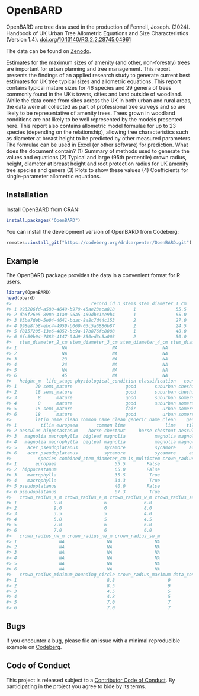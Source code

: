 
<!-- README.md is generated from README.Rmd. Please edit that file -->

# OpenBARD

<!-- badges: start -->
<!-- badges: end -->

OpenBARD are tree data used in the production of Fennell, Joseph.
(2024). Handbook of UK Urban Tree Allometric Equations and Size
Characteristics (Version 1.4).
[doi.org/10.13140/RG.2.2.28745.04961](doi.org/10.13140/RG.2.2.28745.04961)

The data can be found on [Zenodo](https://zenodo.org/records/15593688).

Estimates for the maximum sizes of amenity (and other, non-forestry)
trees are important for urban planning and tree management. This report
presents the findings of an applied research study to generate current
best estimates for UK tree typical sizes and allometric equations. This
report contains typical mature sizes for 46 species and 29 genera of
trees commonly found in the UK’s towns, cities and land outside of
woodland. While the data come from sites across the UK in both urban and
rural areas, the data were all collected as part of professional tree
surveys and so are likely to be representative of amenity trees. Trees
grown in woodland conditions are not likely to be well represented by
the models presented here. This report also contains allometric model
formulae for up to 23 species (depending on the relationship), allowing
tree characteristics such as diameter at breast height to be predicted
by other measured parameters. The formulae can be used in Excel (or
other software) for prediction. What does the document contain? (1)
Summary of methods used to generate the values and equations (2) Typical
and large (95th percentile) crown radius, height, diameter at breast
height and root protection radius for UK amenity tree species and genera
(3) Plots to show these values (4) Coefficients for single-parameter
allometric equations.

## Installation

Install OpenBARD from CRAN:

``` r
install.packages("OpenBARD")
```

You can install the development version of OpenBARD from Codeberg:

``` r
remotes::install_git("https://codeberg.org/drdcarpenter/OpenBARD.git")
```

## Example

The OpenBARD package provides the data in a convenient format for R
users.

``` r
library(OpenBARD)
head(obard)
#>                              record_id n_stems stem_diameter_1_cm
#> 1 993206fd-a580-4649-b979-45ae23eca818       1               55.5
#> 2 da6f26e5-890a-41a0-96a5-469dbc1ee9b4       1               65.0
#> 3 85be7deb-5e04-4641-bdac-8a8c7d44c153       2               27.0
#> 4 998e8fb8-ebc4-4959-b060-03c5a5886b87       2               24.5
#> 5 f8157205-13e6-4052-bc9a-17b876fc8008       1               40.0
#> 6 6fc59b04-7883-4147-94d9-850ed3c5a003       2               50.0
#>   stem_diameter_2_cm stem_diameter_3_cm stem_diameter_4_cm stem_diameter_5_cm
#> 1                 NA                 NA                 NA                 NA
#> 2                 NA                 NA                 NA                 NA
#> 3                 23                 NA                 NA                 NA
#> 4                 24                 NA                 NA                 NA
#> 5                 NA                 NA                 NA                 NA
#> 6                 45                 NA                 NA                 NA
#>   height_m  life_stage physiological_condition classification   county
#> 1       20 semi_mature                    good       suburban cheshire
#> 2       18 semi_mature                    good       suburban cheshire
#> 3        8      mature                    good       suburban somerset
#> 4        8      mature                    good       suburban somerset
#> 5       15 semi_mature                    fair          urban somerset
#> 6       18      mature                    good          urban somerset
#>         latin_name_clean common_name_clean generic_name_clean    genus
#> 1         tilia europaea       common lime               lime    tilia
#> 2 aesculus hippocastanum    horse chestnut     horse chestnut aesculus
#> 3   magnolia macrophylla  bigleaf magnolia           magnolia magnolia
#> 4   magnolia macrophylla  bigleaf magnolia           magnolia magnolia
#> 5    acer pseudoplatanus          sycamore           sycamore     acer
#> 6    acer pseudoplatanus          sycamore           sycamore     acer
#>          species combined_stem_diameter_cm is_multistem crown_radius_n_m
#> 1       europaea                      55.5        False              8.5
#> 2  hippocastanum                      65.0        False              8.0
#> 3    macrophylla                      35.5         True              4.5
#> 4    macrophylla                      34.3         True              4.0
#> 5 pseudoplatanus                      40.0        False              7.0
#> 6 pseudoplatanus                      67.3         True              7.0
#>   crown_radius_s_m crown_radius_e_m crown_radius_w_m crown_radius_se_m
#> 1              9.0                6              6.0                NA
#> 2              9.0                6              8.0                NA
#> 3              3.5                5              4.0                NA
#> 4              5.0                5              4.5                NA
#> 5              7.0                6              6.0                NA
#> 6              7.0                6              6.0                NA
#>   crown_radius_nw_m crown_radius_ne_m crown_radius_sw_m
#> 1                NA                NA                NA
#> 2                NA                NA                NA
#> 3                NA                NA                NA
#> 4                NA                NA                NA
#> 5                NA                NA                NA
#> 6                NA                NA                NA
#>   crown_radius_minimum_bounding_circle crown_radius_maximum data_contributor_id
#> 1                                  8.8                    9                  C1
#> 2                                  8.5                    9                  C1
#> 3                                  4.5                    5                  C1
#> 4                                  4.8                    5                  C1
#> 5                                  7.0                    7                  C1
#> 6                                  7.0                    7                  C1
```

## Bugs

If you encounter a bug, please file an issue with a minimal reproducible
example on
[Codeberg](https://codeberg.org/drdcarpenter/OpenBARD/issues).

## Code of Conduct

This project is released subject to a [Contributor Code of
Conduct](https://www.contributor-covenant.org/version/2/1/code_of_conduct/).
By participating in the project you agree to bide by its terms.
